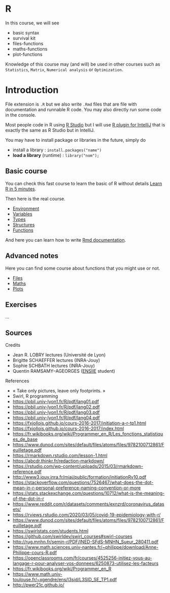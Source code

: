 # R

In this course, we will see

* basic syntax
* survival kit
* files-functions
* maths-functions
* plot-functions

Knowledge of this course may (and will) be used in other
courses such as ``Statistics``, `Matrix`, 
``Numerical analysis`` or `Optimization`.

# Introduction

File extension is ``.R`` but we also write
``.Rmd`` files that are file with documentation
and runnable R code. You may also directly run some
code in the console.

Most people code in R using [R Studio](https://www.rstudio.com/)
but I will use [R plugin for IntelliJ](https://plugins.jetbrains.com/plugin/6632-r-language-for-intellij)
that is exactly the same as R Studio but in IntelliJ.

You may have to install package or libraries in the future,
simply do

* install a library : ``install.packages("name")``
* **load a library** (runtime) : ``library("nom");``

## Basic course

You can check this fast course
to learn the basic of R without details [Learn R
in 5 minutes](5min.md).

Then here is the real course.

* [Environment](utils/environment.md)
* [Variables](syntax/variables.md)
* [Types](syntax/types.md)
* [Structures](syntax/structures.md)
* [Functions](syntax/functions.md)

And here you can learn how to write
[Rmd documentation](rmd.md).

## Advanced notes

Here you can find some course about functions
that you might use or not.

* [Files](utils/files.md)
* [Maths](utils/maths.md)
* [Plots](utils/plot.md)

## Exercises

...

## Sources

Credits

* Jean R. LOBRY lectures (Université de Lyon)
* Brigitte SCHAEFFER lectures (INRA-Jouy)
* Sophie SCHBATH lectures (INRA-Jouy)
* Quentin RAMSAMY–AGEORGES ([ENSIIE](https://www.ensiie.fr/) student)

References

* « Take only pictures, leave only footprints. »
* Swirl, R programming
* <https://pbil.univ-lyon1.fr/R/pdf/lang01.pdf>
* <https://pbil.univ-lyon1.fr/R/pdf/lang02.pdf>
* <https://pbil.univ-lyon1.fr/R/pdf/lang03.pdf>
* <https://pbil.univ-lyon1.fr/R/pdf/lang04.pdf>
* <https://fxjollois.github.io/cours-2016-2017/initiation-a-r-tp1.html>
* <https://fxjollois.github.io/cours-2016-2017/index.html>
* <https://fr.wikibooks.org/wiki/Programmer_en_R/Les_fonctions_statistiques_de_base>
* <https://www.dunod.com/sites/default/files/atoms/files/9782100712861/Feuilletage.pdf>
* <https://rmarkdown.rstudio.com/lesson-1.html>
* <https://abcdr.thinkr.fr/redaction-markdown/>
* <https://rstudio.com/wp-content/uploads/2015/03/rmarkdown-reference.pdf>
* <http://www3.jouy.inra.fr/miaj/public/formation/initiationRv10.pdf>
* <https://stackoverflow.com/questions/7526467/what-does-the-dot-mean-in-r-personal-preference-naming-convention-or-more>
* <https://stats.stackexchange.com/questions/10712/what-is-the-meaning-of-the-dot-in-r>
* <https://www.reddit.com/r/datasets/comments/exnzrd/coronavirus_datasets/>
* <https://rviews.rstudio.com/2020/03/05/covid-19-epidemiology-with-r/>
* <https://www.dunod.com/sites/default/files/atoms/files/9782100712861/Feuilletage.pdf>
* <https://swirlstats.com/students.html>
* <https://github.com/swirldev/swirl_courses#swirl-courses>
* <http://rug.mnhn.fr/semin-r/PDF/INED-SFdS-MNHN_Sueur_280411.pdf>
* <https://www.math.sciences.univ-nantes.fr/~philippe/download/Anne-Philippe-cours-R.pdf>
* <https://openclassrooms.com/fr/courses/4525256-initiez-vous-au-langage-r-pour-analyser-vos-donnees/6250873-utilisez-les-facteurs>
* <https://fr.wikibooks.org/wiki/Programmer_en_R>
* <https://www.math.univ-toulouse.fr/~xgendre/ens/l3sid/L3SID_SE_TP1.pdf>
* <http://pwer21c.github.io/>